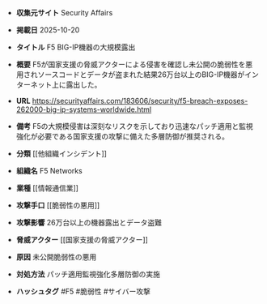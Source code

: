 - **収集元サイト**
Security Affairs

- **掲載日**
2025-10-20

- **タイトル**
F5 BIG-IP機器の大規模露出

- **概要**
F5が国家支援の脅威アクターによる侵害を確認し未公開の脆弱性を悪用されソースコードとデータが盗まれた結果26万台以上のBIG-IP機器がインターネット上に露出した。

- **URL**
https://securityaffairs.com/183606/security/f5-breach-exposes-262000-big-ip-systems-worldwide.html

- **備考**
F5の大規模侵害は深刻なリスクを示しており迅速なパッチ適用と監視強化が必要である国家支援の攻撃に備えた多層防御が推奨される。

- **分類**
[[他組織インシデント]]

- **組織名**
F5 Networks

- **業種**
[[情報通信業]]

- **攻撃手口**
[[脆弱性の悪用]]

- **攻撃影響**
26万台以上の機器露出とデータ盗難

- **脅威アクター**
[[国家支援の脅威アクター]]

- **原因**
未公開脆弱性の悪用

- **対処方法**
パッチ適用監視強化多層防御の実施

- **ハッシュタグ**
#F5 #脆弱性 #サイバー攻撃
